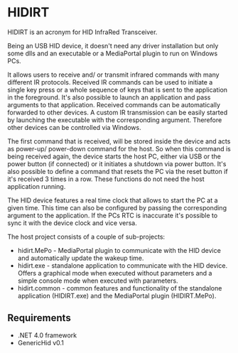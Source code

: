 HIDIRT
======

HIDIRT is an acronym for HID InfraRed Transceiver.

Being an USB HID device, it doesn't need any driver installation but only some dlls and an executable or a MediaPortal plugin to run on Windows PCs.

It allows users to receive and/ or transmit infrared commands with many different IR protocols. Received IR commands can be used to initiate a single key press or a whole sequence of keys that is sent to the application in the foreground. It's also possible to launch an application and pass arguments to that application. Received commands can be automatically forwarded to other devices. A custom IR transmission can be easily started by launching the executable with the corresponding argument. Therefore other devices can be controlled via Windows.

The first command that is received, will be stored inside the device and acts as power-up/ power-down command for the host. So when this command is being received again, the device starts the host PC, either via USB or the power button (if connected) or it initiates a shutdown via power button. It's also possible to define a command that resets the PC via the reset button if it's received 3 times in a row. These functions do not need the host application running.

The HID device features a real time clock that allows to start the PC at a given time. This time can also be configured by passing the corresponding argument to the application. If the PCs RTC is inaccurate it's possible to sync it with the device clock and vice versa.

The host project consists of a couple of sub-projects:
- hidirt.MePo   - MediaPortal plugin to communicate with the HID device and automatically update the wakeup time.
- hidirt.exe    - standalone application to communicate with the HID device. Offers a graphical mode when executed without parameters and a simple console mode when executed with parameters.
- hidirt.common - common features and functionality of the standalone application (HIDIRT.exe) and the MediaPortal plugin (HIDIRT.MePo).

Requirements
------------
- .NET 4.0 framework
- GenericHid v0.1